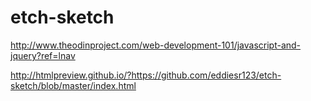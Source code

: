 # etch-sketch

http://www.theodinproject.com/web-development-101/javascript-and-jquery?ref=lnav

http://htmlpreview.github.io/?https://github.com/eddiesr123/etch-sketch/blob/master/index.html
